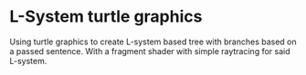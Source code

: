 # L-System turtle graphics
Using turtle graphics to create L-system based tree with branches based on a passed sentence. 
With a fragment shader with simple raytracing for said L-system.
